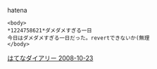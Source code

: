 
hatena

```
<body>
*1224758621*ダメダメすぎる一日
今日はダメダメすぎる一日だった。revertできないか(無理
</body>
```


[はてなダイアリー 2008-10-23](https://nishiohirokazu.hatenadiary.org/archive/2008/10/23)